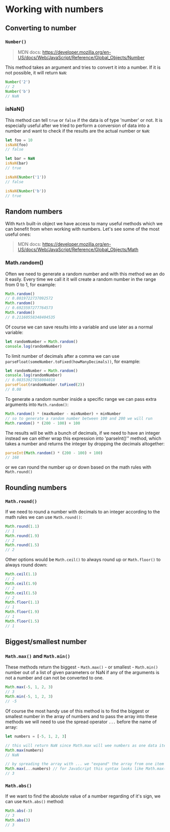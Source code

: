 # Working with numbers 

## Converting to number

### `Number()`

> MDN docs: https://developer.mozilla.org/en-US/docs/Web/JavaScript/Reference/Global_Objects/Number

This method takes an argument and tries to convert it into a number. If it is not possible, it will return `NaN`:

```js
Number('2')
// 2
Number('b')
// NaN
``` 

### isNaN()

This method can tell `true` or `false` if the data is of type 'number' or not. It is especially useful after we tried to perform a conversion of data into a number and want to check if the results are the actual number or `NaN`:

```js
let foo = 10
isNaN(foo)
// false

let bar = NaN 
isNaN(bar)
// true

isNaN(Number('1'))
// false

isNaN(Number('b'))
// true
```



## Random numbers

With `Math` built-in object we have access to many useful methods which we can benefit from when working with numbers. Let's see some of the most useful ones:

> MDN docs: https://developer.mozilla.org/en-US/docs/Web/JavaScript/Reference/Global_Objects/Math

### Math.random()

Often we need to generate a random number and with this method we an do it easily. Every time we call it it will create a random number in the range from 0 to 1, for example:

```js
Math.random()
// 0.8019722737092572
Math.random()
// 0.6923597277764573
Math.random()
// 0.21160558348404535
```

Of course we can save results into a variable and use later as a normal variable:

```js
let randomNumber = Math.random()
console.log(randomNumber)
```

To limit number of decimals after a comma we can use `parseFloat(someNumber.toFixed(howManyDecimals))`, for example:

```js
let randomNumber = Math.random()
console.log(randomNumber)
// 0.08353927858004018
parseFloat(randomNumber.toFixed(2))
// 0.08
```

To generate a random number inside a specific range we can pass extra arguments into `Math.random()`:

```js
Math.random() * (maxNumber - minNumber) + minNumber
// so to generate a random number between 100 and 200 we will run
Math.random() * (200 - 100) + 100
```

The results will be with a bunch of decimals, if we need to have an integer instead we can either wrap this expression into 'parseInt()'' method, which takes a number and returns the integer by dropping the decimals altogether: 

```js
parseInt(Math.random() * (200 - 100) + 100)
// 168
```

or we can round the number up or down based on the math rules with `Math.round()`

## Rounding numbers

### `Math.round()`

If we need to round a number with decimals to an integer according to the math rules we can use `Math.round()`:

```js
Math.round(1.1)
// 1
Math.round(1.9)
// 2
Math.round(1.5)
// 2
```

Other options would be `Math.ceil()` to always round up or `Math.floor()` to always round down:


```js
Math.ceil(1.1)
// 2
Math.ceil(1.9)
// 2
Math.ceil(1.5)
// 2
Math.floor(1.1)
// 1
Math.floor(1.9)
// 1
Math.floor(1.5)
// 1
```

## Biggest/smallest number 

### `Math.max()` and `Math.min()`

These methods return the biggest - `Math.max()` - or smallest - `Math.min()` number out of a list of given parameters or NaN if any of the arguments is not a number and can not be converted to one.


```js
Math.max(-5, 1, 2, 3)
// 3
Math.min(-5, 1, 2, 3)
// -5
```

Of course the most handy use of this method is to find the biggest or smallest number in the array of numbers and to pass the array into these methods we will need to use the spread operator `...` before the name of array:

```js
let numbers = [-5, 1, 2, 3]

// this will return NaN since Math.max will wee numbers as one data item non-convertible into a number
Math.max(numbers)
// NaN

// by spreading the array with ... we "expand" the array from one item into a list of items:
Math.max(...numbers) // for JavaScript this syntax looks like Math.max(-5, 1, 2, 3)
// 3
```

### `Math.abs()`

If we want to find the absolute value of a number regarding of it's sign, we can use `Math.abs()` method:

```js
Math.abs(-3)
// 3
Math.abs(3)
// 3
```


